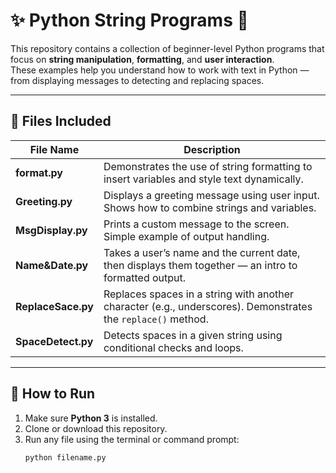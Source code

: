 # ✨ Python String Programs 🧵

This repository contains a collection of beginner-level Python programs that focus on **string manipulation**, **formatting**, and **user interaction**.  
These examples help you understand how to work with text in Python — from displaying messages to detecting and replacing spaces.

---

## 📂 Files Included

| File Name | Description |
|------------|-------------|
| **format.py** | Demonstrates the use of string formatting to insert variables and style text dynamically. |
| **Greeting.py** | Displays a greeting message using user input. Shows how to combine strings and variables. |
| **MsgDisplay.py** | Prints a custom message to the screen. Simple example of output handling. |
| **Name&Date.py** | Takes a user’s name and the current date, then displays them together — an intro to formatted output. |
| **ReplaceSace.py** | Replaces spaces in a string with another character (e.g., underscores). Demonstrates the `replace()` method. |
| **SpaceDetect.py** | Detects spaces in a given string using conditional checks and loops. |

---

## 🚀 How to Run
1. Make sure **Python 3** is installed.  
2. Clone or download this repository.  
3. Run any file using the terminal or command prompt:
   ```bash
   python filename.py
